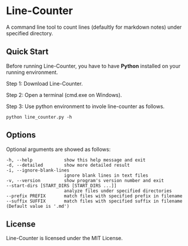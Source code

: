 # Line-Counter

A command line tool to count lines (defaultly for markdown notes) under specified directory.

## Quick Start

Before running Line-Counter, you have to have **Python** installed on your running environment.

Step 1: Download Line-Counter.

Step 2: Open a terminal (cmd.exe on Windows).

Step 3: Use python environment to invole line-counter as follows.

    python line_counter.py -h

## Options

Optional arguments are showed as follows:

    -h, --help            show this help message and exit
    -d, --detailed        show more detailed result
    -i, --ignore-blank-lines
                          ignore blank lines in text files
    -v, --version         show program's version number and exit
    --start-dirs [START_DIRS [START_DIRS ...]]
                          analyze files under specified directories
    --prefix PREFIX       match files with specified prefix in filename
    --suffix SUFFIX       match files with specified suffix in filename (Default value is '.md')

## License

Line-Counter is licensed under the MIT License.
